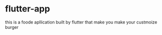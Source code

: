 # flutter-app
this is a foode apllication built by flutter that make you make your custmoize burger
